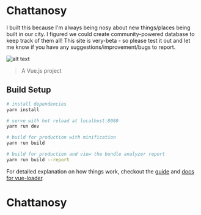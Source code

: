 # Chattanosy
I built this because I'm always being nosy about new things/places being built in our city. I figured we could create community-powered database to keep track of them all! This site is very-beta - so please test it out and let me know if you have any suggestions/improvement/bugs to report.

![alt text](http://i.imgur.com/dCBoOOd.png "Logo Title Text 1")


> A Vue.js project

## Build Setup

``` bash
# install dependencies
yarn install

# serve with hot reload at localhost:8080
yarn run dev

# build for production with minification
yarn run build

# build for production and view the bundle analyzer report
yarn run build --report
```

For detailed explanation on how things work, checkout the [guide](http://vuejs-templates.github.io/webpack/) and [docs for vue-loader](http://vuejs.github.io/vue-loader).
# Chattanosy
